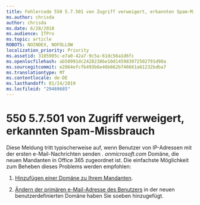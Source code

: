 ```yaml
---
title: Fehlercode 550 5.7.501 von Zugriff verweigert, erkannten Spam-Missbrauch
ms.author: chrisda
author: chrisda
ms.date: 6/28/2018
ms.audience: ITPro
ms.topic: article
ROBOTS: NOINDEX, NOFOLLOW
localization_priority: Priority
ms.assetid: 3105905c-e7a0-42a7-9c5a-61dc56a1d6fc
ms.openlocfilehash: ab50991dc24282386e10d145983072502791d90a
ms.sourcegitcommit: e2864efcfb493b6e46b662b746661a61232bdba7
ms.translationtype: MT
ms.contentlocale: de-DE
ms.lasthandoff: 01/24/2019
ms.locfileid: "29469685"
---
```

# <a name="550-57501-access-denied-spam-abuse-detected"></a>550 5.7.501 von Zugriff verweigert, erkannten Spam-Missbrauch

Diese Meldung tritt typischerweise auf, wenn Benutzer von IP-Adressen mit der ersten e-Mail-Nachrichten senden *. onmicrosoft.com* Domäne, die neuen Mandanten in Office 365 zugeordnet ist. Die einfachste Möglichkeit zum Beheben dieses Problems werden empfohlen: 
  
1. [Hinzufügen einer Domäne zu Ihrem Mandanten](https://support.office.com/article/6383f56d-3d09-4dcb-9b41-b5f5a5efd611.aspx).
    
2. [Ändern der primären e-Mail-Adresse des Benutzers](https://support.office.com/article/fb5ac074-e203-4e1f-9843-b9d1a3e03297.aspx) in der neuen benutzerdefinierten Domäne haben Sie soeben hinzugefügt. 
    

